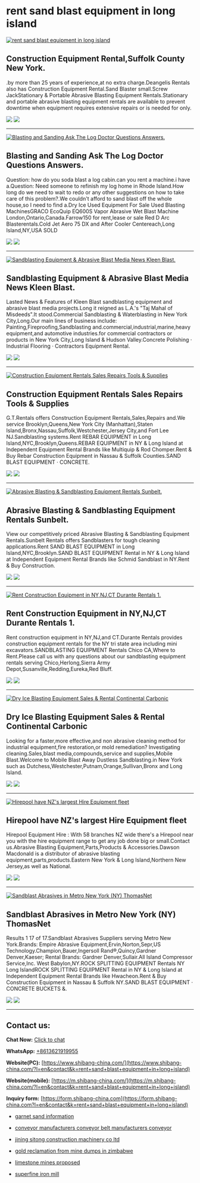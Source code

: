 # rent sand blast equipment in long island

<a href="https://swt.shibang-china.com/?l=en&img&k=rent+sand+blast+equipment+in+long+island" target="_blank">![rent sand blast equipment in long island](http://static.shibang-china.com/all-800x300/278.jpg)</a>

## Construction Equipment Rental,Suffolk County New York.
.by more than 25 years of experience,at no extra charge.Deangelis Rentals also has Construction Equipment Rental.Sand Blaster small.Screw JackStationary &amp; Portable Abrasive Blasting Equipment Rentals.Stationary and portable abrasive blasting equipment rentals are available to prevent downtime when equipment requires extensive repairs or is needed for only.


<a href="https://whatsapp.shibangsoft.com/WhatsApp.php" target="_blank" title="WhatsApp">![](http://static.shibang-china.com/icon/whatsapp.png)</a> <a href="https://swt.shibang-china.com/?l=en&icon&k=rent+sand+blast+equipment+in+long+island" target="_blank">![](http://static.shibang-china.com/icon/chat-en.png)</a>

---

<a href="https://swt.shibang-china.com/?l=en&img&k=rent+sand+blast+equipment+in+long+island" target="_blank">![Blasting and Sanding Ask The Log Doctor Questions Answers.](http://static.shibang-china.com/all-800x300/12.jpg)</a>

## Blasting and Sanding Ask The Log Doctor Questions Answers.
Question: how do you soda blast a log cabin.can you rent a machine.i have a.Question: Need someone to refinish my log home in Rhode Island.How long do we need to wait to redo or any other suggestions on how to take care of this problem?.We couldn&#39;t afford to sand blast off the whole house,so I need to find a.Dry Ice Used Equipment For Sale Used Blasting MachinesGRACO EcoQuip EQ600S Vapor Abrasive Wet Blast Machine London,Ontario,Canada.Farrow150 for rent,lease or sale Red D Arc Blasterentals.Cold Jet Aero 75 DX and After Cooler Centereach,Long Island,NY,USA SOLD


<a href="https://whatsapp.shibangsoft.com/WhatsApp.php" target="_blank" title="WhatsApp">![](http://static.shibang-china.com/icon/whatsapp.png)</a> <a href="https://swt.shibang-china.com/?l=en&icon&k=rent+sand+blast+equipment+in+long+island" target="_blank">![](http://static.shibang-china.com/icon/chat-en.png)</a>

---

<a href="https://swt.shibang-china.com/?l=en&img&k=rent+sand+blast+equipment+in+long+island" target="_blank">![Sandblasting Equipment &amp; Abrasive Blast Media News Kleen Blast.](http://static.shibang-china.com/all-800x300/681.jpg)</a>

## Sandblasting Equipment &amp; Abrasive Blast Media News Kleen Blast.
Lasted News &amp; Features of Kleen Blast sandblasting equipment and abrasive blast media projects.Long it reigned as L.A.&#39;s &quot;Taj Mahal of Misdeeds&quot;.It stood.Commercial Sandblasting &amp; Waterblasting in New York City,Long.Our main lines of business include: Painting,Fireproofing,Sandblasting and.commercial,industrial,marine,heavy equipment,and automotive industries.for commercial contractors or products in New York City,Long Island &amp; Hudson Valley.Concrete Polishing &middot; Industrial Flooring &middot; Contractors Equipment Rental.


<a href="https://whatsapp.shibangsoft.com/WhatsApp.php" target="_blank" title="WhatsApp">![](http://static.shibang-china.com/icon/whatsapp.png)</a> <a href="https://swt.shibang-china.com/?l=en&icon&k=rent+sand+blast+equipment+in+long+island" target="_blank">![](http://static.shibang-china.com/icon/chat-en.png)</a>

---

<a href="https://swt.shibang-china.com/?l=en&img&k=rent+sand+blast+equipment+in+long+island" target="_blank">![Construction Equipment Rentals Sales Repairs Tools &amp; Supplies](http://static.shibang-china.com/all-800x300/293.jpg)</a>

## Construction Equipment Rentals Sales Repairs Tools &amp; Supplies
G.T.Rentals offers Construction Equipment Rentals,Sales,Repairs and.We service Brooklyn,Queens,New York City (Manhattan),Staten Island,Bronx,Nassau,Suffolk,Westchester,Jersey City,and Fort Lee NJ.Sandblasting systems.Rent REBAR EQUIPMENT in Long Island,NYC,Brooklyn,Queens.REBAR EQUIPMENT in NY &amp; Long Island at Independent Equipment Rental Brands like Multiquip &amp; Rod Chomper.Rent &amp; Buy Rebar Construction Equipment in Nassau &amp; Suffolk Counties.SAND BLAST EQUIPMENT &middot; CONCRETE.


<a href="https://whatsapp.shibangsoft.com/WhatsApp.php" target="_blank" title="WhatsApp">![](http://static.shibang-china.com/icon/whatsapp.png)</a> <a href="https://swt.shibang-china.com/?l=en&icon&k=rent+sand+blast+equipment+in+long+island" target="_blank">![](http://static.shibang-china.com/icon/chat-en.png)</a>

---

<a href="https://swt.shibang-china.com/?l=en&img&k=rent+sand+blast+equipment+in+long+island" target="_blank">![Abrasive Blasting &amp; Sandblasting Equipment Rentals Sunbelt.](http://static.shibang-china.com/all-800x300/1178.jpg)</a>

## Abrasive Blasting &amp; Sandblasting Equipment Rentals Sunbelt.
View our competitively priced Abrasive Blasting &amp; Sandblasting Equipment Rentals.Sunbelt Rentals offers Sandblasters for tough cleaning applications.Rent SAND BLAST EQUIPMENT in Long Island,NYC,Brooklyn.SAND BLAST EQUIPMENT Rental in NY &amp; Long Island at Independent Equipment Rental Brands like Schmid Sandblast in NY.Rent &amp; Buy Construction.


<a href="https://whatsapp.shibangsoft.com/WhatsApp.php" target="_blank" title="WhatsApp">![](http://static.shibang-china.com/icon/whatsapp.png)</a> <a href="https://swt.shibang-china.com/?l=en&icon&k=rent+sand+blast+equipment+in+long+island" target="_blank">![](http://static.shibang-china.com/icon/chat-en.png)</a>

---

<a href="https://swt.shibang-china.com/?l=en&img&k=rent+sand+blast+equipment+in+long+island" target="_blank">![Rent Construction Equipment in NY,NJ,CT Durante Rentals 1.](http://static.shibang-china.com/all-800x300/22.jpg)</a>

## Rent Construction Equipment in NY,NJ,CT Durante Rentals 1.
Rent construction equipment in NY,NJ,and CT.Durante Rentals provides construction equipment rentals for the NY tri state area including mini excavators.SANDBLASTING EQUIPMENT Rentals Chico CA,Where to Rent.Please call us with any questions about our sandblasting equipment rentals serving Chico,Herlong,Sierra Army Depot,Susanville,Redding,Eureka,Red Bluff.


<a href="https://whatsapp.shibangsoft.com/WhatsApp.php" target="_blank" title="WhatsApp">![](http://static.shibang-china.com/icon/whatsapp.png)</a> <a href="https://swt.shibang-china.com/?l=en&icon&k=rent+sand+blast+equipment+in+long+island" target="_blank">![](http://static.shibang-china.com/icon/chat-en.png)</a>

---

<a href="https://swt.shibang-china.com/?l=en&img&k=rent+sand+blast+equipment+in+long+island" target="_blank">![Dry Ice Blasting Equipment Sales &amp; Rental Continental Carbonic](http://static.shibang-china.com/all-800x300/363.jpg)</a>

## Dry Ice Blasting Equipment Sales &amp; Rental Continental Carbonic
Looking for a faster,more effective,and non abrasive cleaning method for industrial equipment,fire restoration,or mold remediation? Investigating cleaning.Sales,blast media,compounds,service and supplies,Mobile Blast.Welcome to Mobile Blast Away Dustless Sandblasting.in New York such as Dutchess,Westchester,Putnam,Orange,Sullivan,Bronx and Long Island.


<a href="https://whatsapp.shibangsoft.com/WhatsApp.php" target="_blank" title="WhatsApp">![](http://static.shibang-china.com/icon/whatsapp.png)</a> <a href="https://swt.shibang-china.com/?l=en&icon&k=rent+sand+blast+equipment+in+long+island" target="_blank">![](http://static.shibang-china.com/icon/chat-en.png)</a>

---

<a href="https://swt.shibang-china.com/?l=en&img&k=rent+sand+blast+equipment+in+long+island" target="_blank">![Hirepool have NZ&#39;s largest Hire Equipment fleet](http://static.shibang-china.com/all-800x300/1427.jpg)</a>

## Hirepool have NZ&#39;s largest Hire Equipment fleet
Hirepool Equipment Hire : With 58 branches NZ wide there&#39;s a Hirepool near you with the hire equipment range to get any job done big or small.Contact us.Abrasive Blasting Equipment,Parts,Products &amp; Accessories.Dawson Macdonald is a distributor of abrasive blasting equipment,parts,products.Eastern New York &amp; Long Island,Northern New Jersey,as well as National.


<a href="https://whatsapp.shibangsoft.com/WhatsApp.php" target="_blank" title="WhatsApp">![](http://static.shibang-china.com/icon/whatsapp.png)</a> <a href="https://swt.shibang-china.com/?l=en&icon&k=rent+sand+blast+equipment+in+long+island" target="_blank">![](http://static.shibang-china.com/icon/chat-en.png)</a>

---

<a href="https://swt.shibang-china.com/?l=en&img&k=rent+sand+blast+equipment+in+long+island" target="_blank">![Sandblast Abrasives in Metro New York (NY) ThomasNet](http://static.shibang-china.com/all-800x300/347.jpg)</a>

## Sandblast Abrasives in Metro New York (NY) ThomasNet
Results 1 17 of 17.Sandblast Abrasives Suppliers serving Metro New York.Brands: Empire Abrasive Equipment,Ervin,Norton,Sepr,US Technology.Champion,Bauer,Ingersoll Rand®,Quincy,Gardner Denver,Kaeser; Rental Brands: Gardner Denver,Sullair.All Island Compressor Service,Inc. West Babylon,NY.ROCK SPLITTING EQUIPMENT Rentals NY Long IslandROCK SPLITTING EQUIPMENT Rental in NY &amp; Long Island at Independent Equipment Rental Brands like Hwacheon.Rent &amp; Buy Construction Equipment in Nassau &amp; Suffolk NY.SAND BLAST EQUIPMENT &middot; CONCRETE BUCKETS &amp;.


<a href="https://whatsapp.shibangsoft.com/WhatsApp.php" target="_blank" title="WhatsApp">![](http://static.shibang-china.com/icon/whatsapp.png)</a> <a href="https://swt.shibang-china.com/?l=en&icon&k=rent+sand+blast+equipment+in+long+island" target="_blank">![](http://static.shibang-china.com/icon/chat-en.png)</a>

---
## Contact us:

**Chat Now:** [Click to chat](https://swt.shibang-china.com?l=en&contact&k=rent+sand+blast+equipment+in+long+island)

**WhatsApp:**  [+8613621919955](https://whatsapp.shibangsoft.com/WhatsApp.php)

**Website(PC):** [https://www.shibang-china.com/](https://www.shibang-china.com/?l=en&contact&k=rent+sand+blast+equipment+in+long+island)

**Website(mobile):** [https://m.shibang-china.com/](https://m.shibang-china.com/?l=en&contact&k=rent+sand+blast+equipment+in+long+island)

**Inquiry form:** [https://form.shibang-china.com](https://form.shibang-china.com?l=en&contact&k=rent+sand+blast+equipment+in+long+island)

* [garnet sand information](../137/garnet%20sand%20information.md)

* [conveyor manufacturers conveyor belt manufacturers conveyor](../126/conveyor%20manufacturers%20conveyor%20belt%20manufacturers%20conveyor.md)

* [jining sitong construction machinery co ltd](../127/jining%20sitong%20construction%20machinery%20co%20ltd.md)

* [gold reclamation from mine dumps in zimbabwe](../127/gold%20reclamation%20from%20mine%20dumps%20in%20zimbabwe.md)

* [limestone mines proposed](../135/limestone%20mines%20proposed.md)

* [superfine iron mill](../126/superfine%20iron%20mill.md)